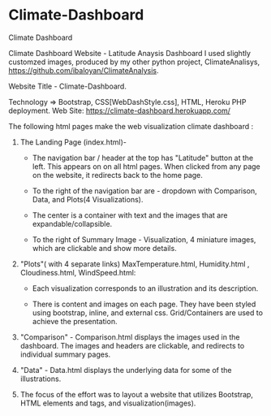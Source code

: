 # Climate-Dashboard
Climate Dashboard

Climate Dashboard Website - Latitude Anaysis Dashboard
I used slightly customzed images, produced by my other python project, ClimateAnalisys, https://github.com/ibaloyan/ClimateAnalysis.

Website Title - Climate-Dashboard. 

Technology => Bootstrap, CSS[WebDashStyle.css], HTML, Heroku PHP deployment.
Web Site: https://climate-dashboard.herokuapp.com/

The following html pages make the web visualization climate dashboard : 

1. The Landing Page (index.html)-
   * The navigation bar / header at the top has "Latitude" button at the left. This appears on on all html pages. When clicked from any page on the website, it redirects back to the home page.

   * To the right of the navigation bar are - dropdown with Comparison, Data, and Plots(4 Visualizations).

   * The center is a container with text and the images that are expandable/collapsible.

   * To the right of Summary Image - Visualization, 4 miniature images, which are clickable and show more details. 

2. "Plots"( with 4 separate links) MaxTemperature.html, Humidity.html , Cloudiness.html, WindSpeed.html:

   * Each visualization corresponds to an illustration and its description.

   * There is content and images on each page. They have been styled using bootstrap, inline, and external css. Grid/Containers are used to achieve the presentation.

3. "Comparison" - Comparison.html displays the images used in the dashboard. The images and headers are clickable, and redirects to individual summary pages.

4. "Data" - Data.html displays the underlying data for some of the illustrations. 

5. The focus of the effort was to layout a website that utilizes Bootstrap, HTML elements and tags, and visualization(images).